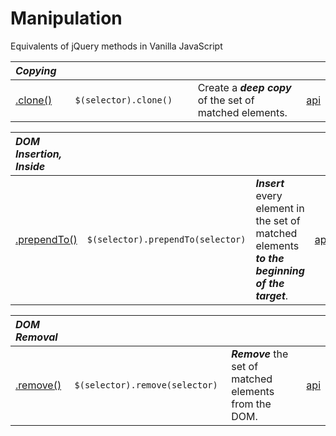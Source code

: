 # Manipulation

Equivalents of jQuery methods in Vanilla JavaScript

<style>
th { text-align: left; font-style: italic; }
tr td:nth-child(1) { width: 10rem; }
tr td:nth-child(2) { width: 20rem; }
tr td:nth-child(3) { width: 40rem; }
</style>

| Copying ||||
|:--|:--|:--|:--:|
| [.clone()](?clone/) | `$(selector).clone()` | Create a **_deep copy_** of the set of matched elements. | [api](https://api.jquery.com/clone/) |

| DOM Insertion, Inside ||||
|:--|:--|:--|:--:|
| [.prependTo()](?prependTo/) | `$(selector).prependTo(selector)` | **_Insert_** every element in the set of matched elements **_to the beginning of the target_**. | [api](https://api.jquery.com/prependTo/) |

| DOM Removal ||||
|:--|:--|:--|:--:|
| [.remove()](?remove/) | `$(selector).remove(selector)` | **_Remove_** the set of matched elements from the DOM. | [api](https://api.jquery.com/remove/) |

